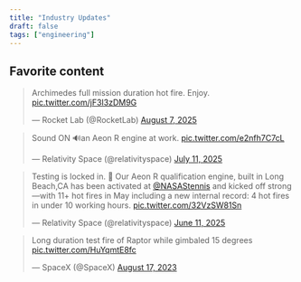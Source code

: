 ```yaml
---
title: "Industry Updates"
draft: false
tags: ["engineering"]
---
```

## Favorite content


<blockquote class="twitter-tweet"><p lang="en" dir="ltr">Archimedes full mission duration hot fire. Enjoy. <a href="https://t.co/jF3I3zDM9G">pic.twitter.com/jF3I3zDM9G</a></p>&mdash; Rocket Lab (@RocketLab) <a href="https://twitter.com/RocketLab/status/1953552682540748841?ref_src=twsrc%5Etfw">August 7, 2025</a></blockquote> <script async src="https://platform.twitter.com/widgets.js" charset="utf-8"></script>

<blockquote class="twitter-tweet"><p lang="en" dir="ltr">Sound ON 🔊an Aeon R engine at work. <a href="https://t.co/e2nfh7C7cL">pic.twitter.com/e2nfh7C7cL</a></p>&mdash; Relativity Space (@relativityspace) <a href="https://twitter.com/relativityspace/status/1943725332931985556?ref_src=twsrc%5Etfw">July 11, 2025</a></blockquote> <script async src="https://platform.twitter.com/widgets.js" charset="utf-8"></script>

<blockquote class="twitter-tweet"><p lang="en" dir="ltr">Testing is locked in. 🤝 Our Aeon R qualification engine, built in Long Beach,CA has been activated at <a href="https://twitter.com/NASAStennis?ref_src=twsrc%5Etfw">@NASAStennis</a> and kicked off strong—with 11+ hot fires in May including a new internal record: 4 hot fires in under 10 working hours. <a href="https://t.co/32VzSW81Sn">pic.twitter.com/32VzSW81Sn</a></p>&mdash; Relativity Space (@relativityspace) <a href="https://twitter.com/relativityspace/status/1932887412428140863?ref_src=twsrc%5Etfw">June 11, 2025</a></blockquote> <script async src="https://platform.twitter.com/widgets.js" charset="utf-8"></script>

<blockquote class="twitter-tweet"><p lang="en" dir="ltr">Long duration test fire of Raptor while gimbaled 15 degrees <a href="https://t.co/HuYqmtE8fc">pic.twitter.com/HuYqmtE8fc</a></p>&mdash; SpaceX (@SpaceX) <a href="https://twitter.com/SpaceX/status/1692260577866092863?ref_src=twsrc%5Etfw">August 17, 2023</a></blockquote> <script async src="https://platform.twitter.com/widgets.js" charset="utf-8"></script>
